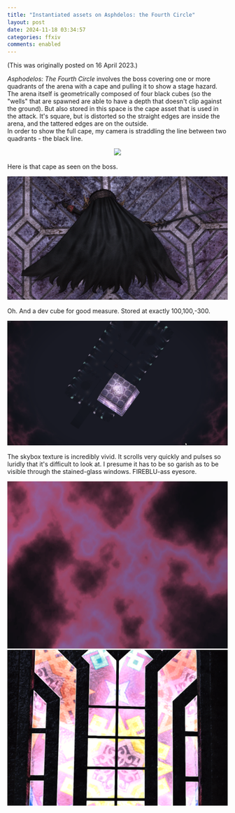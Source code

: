 ```yaml
---
title: "Instantiated assets on Asphdelos: the Fourth Circle"
layout: post
date: 2024-11-18 03:34:57
categories: ffxiv
comments: enabled
---
```

(This was originally posted on 16 April 2023.)

*Asphodelos: The Fourth Circle* involves the boss covering one or more quadrants of the arena with a cape and pulling it to show a stage hazard. The arena itself is geometrically composed of four black cubes (so the "wells" that are spawned are able to have a depth that doesn't clip against the ground). But also stored in this space is the cape asset that is used in the attack. It's square, but is distorted so the straight edges are inside the arena, and the tattered edges are on the outside.  
In order to show the full cape, my camera is straddling the line between two quadrants - the black line.  
<center><a href="https://raw.githubusercontent.com/Nox13last/nox13last.github.io/refs/heads/main/_uploads/Aspho_4_1.png"><img src="https://raw.githubusercontent.com/Nox13last/nox13last.github.io/refs/heads/main/_uploads/Aspho_4_1.png" width="600"></a></center>

Here is that cape as seen on the boss.  
<center><a href="https://raw.githubusercontent.com/Nox13last/nox13last.github.io/refs/heads/main/_uploads/Aspho_4_2.png"><img src="https://raw.githubusercontent.com/Nox13last/nox13last.github.io/refs/heads/main/_uploads/Aspho_4_2.png" width="600"></a></center>  

Oh. And a dev cube for good measure. Stored at exactly 100,100,-300.
<center><a href="https://raw.githubusercontent.com/Nox13last/nox13last.github.io/refs/heads/main/_uploads/Aspho_4_3.png"><img src="https://raw.githubusercontent.com/Nox13last/nox13last.github.io/refs/heads/main/_uploads/Aspho_4_3.png" width="600"></a></center>  


The skybox texture is incredibly vivid. It scrolls very quickly and pulses so luridly that it's difficult to look at. I presume it has to be so garish as to be visible through the stained-glass windows. FIREBLU-ass eyesore.  
<center><a href="https://raw.githubusercontent.com/Nox13last/nox13last.github.io/refs/heads/main/_uploads/Aspho_4_4.png"><img src="https://raw.githubusercontent.com/Nox13last/nox13last.github.io/refs/heads/main/_uploads/Aspho_4_4.png" width="600"></a></center> <center><a href="https://raw.githubusercontent.com/Nox13last/nox13last.github.io/refs/heads/main/_uploads/"><img src="https://raw.githubusercontent.com/Nox13last/nox13last.github.io/refs/heads/main/_uploads/Aspho_4_5.png" width="600"></a></center>  


